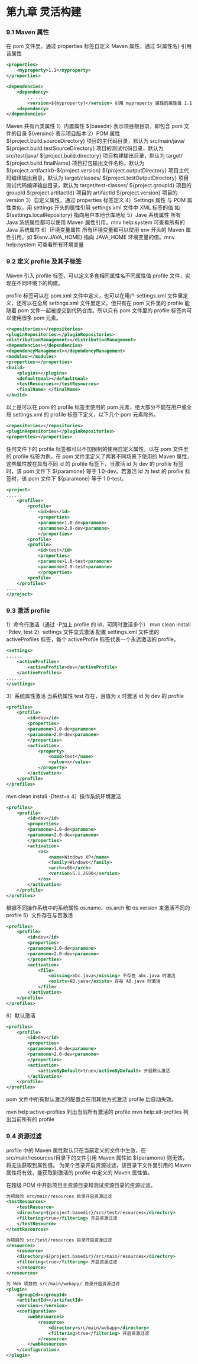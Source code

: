 # 第九章 灵活构建

### 9.1 Maven 属性
在 pom 文件里，通过 properties 标签自定义 Maven 属性，通过 ${属性名} 引用该属性
```xml
<properties>
    <myproperty>1.1</myproperty>
</properties>

<dependencies>
    <dependency>
        ......
        <version>${myproperty}</version> 引用 myproperty 属性的属性值 1.1
    <dependency>
</dependencies>
```
Maven 共有六类属性
1）内置属性
\${basedir} 表示项目根目录，即包含 pom 文件的目录
\${versino} 表示项目版本
2）POM 属性
\${project.build.sourceDirectory} 项目的主代码目录，默认为 src/main/java/
\${project.build.testSourceDirectory} 项目的测试代码目录，默认为 src/test/java/
\${project.build.directory} 项目构建输出目录，默认为 target/
\${project.build.finalName} 项目打包输出文件名称，默认为 \${project.artifactId}-\${project.version} 
\${project.outputDirectory} 项目主代码编译输出目录，默认为 target/classes/
\${project.testOutputDirectory} 项目测试代码编译输出目录，默认为 target/test-classes/
\${project.groupId} 项目的 groupId
\${project.artifactId} 项目的 artifactId
\${project.version} 项目的 version
3）自定义属性，通过 properties 标签定义
4）Settings 属性
与 POM 属性类似，用 settings 开头的属性引用 settings.xml 文件中 XML 标签的值
如 \${settings.localRepository} 指向用户本地仓库地址
5）Jave 系统属性
所有 Java 系统属性都可以使用 Maven 属性引用。mnv help:system 可查看所有的 Java 系统属性
6）环境变量属性
所有环境变量都可以使用 env 开头的 Maven 属性引用。如 \${env.JAVA_HOME} 指向 JAVA_HOME 环境变量的值。mnv help:system 可查看所有环境变量

### 9.2 定义 profile 及其子标签

Maven 引入  profile 标签，可以定义多套相同属性名不同属性值 profile 文件，实现在不同环境下的构建。

profile 标签可以在 pom.xml 文件中定义，也可以在用户 settings.xml 文件里定义，还可以在全局 settings.xml 文件里定义。但只有在 pom 文件里的 profile 能随着 pom 文件一起被提交到代码仓库。所以只有 pom 文件里的 profile 标签内可以使用很多 pom 元素。

```xml
<repositories></repositories>
<pluginRepositories></pluginRepositories>
<distributionManagement></distributionManagement>
<dependencies></dependencies>
<dependencyManagement></dependencyManagement>
<modules></modules>
<properties></properties>
<build>
    <plugins></plugins>
    <defaultGoal></defaultGoal>
    <testResources></testResources>
    <finalName> </finalName>
</build>
```
以上是可以在 pom 的 profile 标签里使用的 pom 元素，绝大部分不能在用户或全局 settings.xml 的 profile 标签下定义，以下几个 pom 元素除外。
```xml
<repositories></repositories>
<pluginRepositories></pluginRepositories>
<properties></properties>
```
任何文件下的 profile 标签都可以不加限制的使用自定义属性。以在 pom 文件里的 profile 标签为例。在 pom 文件里定义了两套不同场景下使用的 Maven 属性，这些属性放在具有不同 id 的 profile 标签下，当激活 id 为 dev 的 profile 标签时，该 pom 文件下 \${paramone} 等于 1.0-dev。若激活 id 为 test 的 profile 标签时，该 pom 文件下 \${paramone} 等于 1.0-test。
```xml
<project>
......
    <profiles>
        <profile>
            <id>dev</id>
            <properties>
            <paramone>1.0-de<paramone>
            <paramone>2.0-dev<paramone>
            </properties>
        <profile>
        <profile>
            <id>test</id>
            <properties>
            <paramone>1.0-test<paramone>
            <paramone>2.0-test<paramone>
            </properties>
        <profile>
    </profiles>
......
</project>
```

### 9.3 激活 profile
1）命令行激活（通过 -P加上 profile 的 id，可同时激活多个）
mvn clean install -Pdev, test
2）settings 文件显式激活
配置 settings.xml 文件里的 activeProfiles 标签，每个 activeProfile 标签代表一个永远激活的 profile。
```xml
<settings>
......
    <activeProfiles>
        <activeProfile>dev</activeProfile>
    </activeProfiles>
......
</settings>
```
3）系统属性激活
当系统属性 test 存在，且值为 x 时激活 id 为 dev 的 profile
```xml
<profiles>
    <profile>
        <id>dev</id>
        <properties>
        <paramone>1.0-de<paramone>
        <paramone>2.0-dev<paramone>
        </properties>
        <activation>
            <property>
                <name>test</name>
                <value>x</value>
            </property>
        </activation>
    </profile>
</profiles>
```
mvn clean install -Dtest=x
4）操作系统环境激活
```xml
<profiles>
    <profile>
        <id>dev</id>
        <properties>
        <paramone>1.0-de<paramone>
        <paramone>2.0-dev<paramone>
        </properties>
        <activation>
            <os>
                <name>Windows XP</name>
                <family>Windows</family>
                <arch>x86</arch>
                <version>5.1.2600</version>
            </os>
        </activation>
    </profile>
</profiles>
```
根据不同操作系统中的系统属性 os.name、os.arch 和 os.version 来激活不同的 profile
5）文件存在与否激活
```xml
<profiles>
    <profile>
        <id>dev</id>
        <properties>
        <paramone>1.0-de<paramone>
        <paramone>2.0-dev<paramone>
        </properties>
        <activation>
            <file>
                <missing>abc.java</missing> 不存在 abc.java 时激活
                <exists>AB.java</exists> 存在 AB.java 时激活
            </file>
        </activation>
    </profile>
</profiles>
```
6）默认激活
```xml
<profiles>
    <profile>
        <id>dev</id>
        <properties>
        <paramone>1.0-de<paramone>
        <paramone>2.0-dev<paramone>
        </properties>
        <activation>
            <activeByDefault>true</activeByDefault> 开启默认激活
        </activation>
    </profile>
</profiles>
```
pom 文件中所有默认激活的配置会在用其他方式激活 profile 后自动失效。

mvn help:active-profiles 列出当前所有激活的 profile
mvn help:all-profiles 列出当前所有的 profile

### 9.4 资源过滤

profile 中的 Maven 属性默认只在当前定义的文件中生效，在 src/main/resources/目录下的文件引用 Maven 属性如 \${paramone} 则无效，将无法获取到属性值。
为某个目录开启资源过滤，该目录下文件里引用的 Maven 属性将有效，能获取到激活的 profile 中定义的 Maven 属性值。

在超级 POM 中开启项目主资源目录和测试资源目录的资源过滤。
```xml
为项目的 src/main/resources 目录开启资源过滤
<testResources>
    <testResource>
    <directory>${project.basedir}/src/test/resources</directory>
    <filtering>true</filtering> 开启资源过滤
    </testResource>
</testResources>
```
```xml
为项目的 src/test/resources 目录开启资源过滤
<resources>
    <resource>
    <directory>${project.basedir}/src/main/resources</directory>
    <filtering>true</filtering> 开启资源过滤
    </resource>
</resources>
```
```xml
为 Web 项目的 src/main/webapp/ 目录开启资源过滤
<plugin>
    <groupId></groupId>
    <artifactId></artifactId>
    <version></version>
    <configuration>
        <webResources>
            <resource>
                <directory>src/main/webapp</directory>
                <filtering>true</filtering> 开启资源过滤
            </resource>
        </webResources>
    </configuration>
</plugin>
```